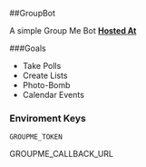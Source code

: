 ##GroupBot

A simple Group Me Bot
[**Hosted At**](https://fast-hamlet-9749.herokuapp.com/)

###Goals

* Take Polls 
* Create Lists 
* Photo-Bomb 
* Calendar Events 

### Enviroment Keys

	GROUPME_TOKEN
  GROUPME_CALLBACK_URL
